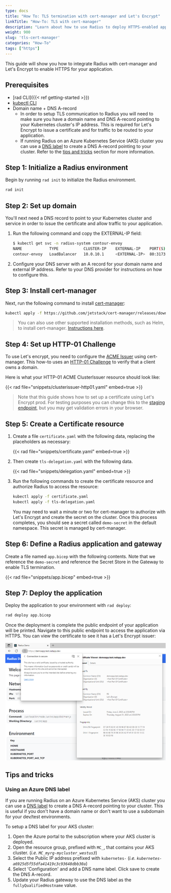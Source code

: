 ```yaml
---
type: docs
title: "How To: TLS termination with cert-manager and Let's Encrypt"
linkTitle: "How-To: TLS with cert-manager"
description: "Learn about how to use Radius to deploy HTTPS-enabled application with a TLS certificate" 
weight: 900
slug: 'tls-cert-manager'
categories: "How-To"
tags: ["https"]
---
```


This guide will show you how to integrate Radius with cert-manager and Let's Encrypt to enable HTTPS for your application.

## Prerequisites

- [rad CLI]({{< ref getting-started >}})
- [kubectl CLI](https://kubernetes.io/docs/tasks/tools/)
- Domain name + DNS A-record
   - In order to setup TLS communication to Radius you will need to make sure you have a domain name and DNS A-record pointing to your Kubernetes cluster's IP address. This is required for Let's Encrypt to issue a certificate and for traffic to be routed to your application.
   - If running Radius on an Azure Kubernetes Service (AKS) cluster you can use a [DNS label](https://learn.microsoft.com/azure/virtual-network/ip-services/public-ip-addresses#dns-name-label) to create a DNS A-record pointing to your cluster. Refer to the [tips and tricks](#using-an-azure-dns-label) section for more information.

## Step 1: Initialize a Radius environment

Begin by running `rad init` to initialize the Radius environment.

```sh
rad init
```

## Step 2: Set up domain

You'll next need a DNS record to point to your Kubernetes cluster and service in order to issue the certificate and allow traffic to your application.

1. Run the following command and copy the EXTERNAL-IP field:
    ```sh
    $ kubectl get svc -n radius-system contour-envoy
    NAME            TYPE           CLUSTER-IP    EXTERNAL-IP    PORT(S)                      AGE
    contour-envoy   LoadBalancer   10.0.10.1     <EXTERNAL-IP>  80:31734/TCP,443:32517/TCP   67m
    ```

1. Configure your DNS server with an A record for your domain name and external IP address. Refer to your DNS provider for instructions on how to configure this.

## Step 3: Install cert-manager

Next, run the following command to install [cert-manager](https://cert-manager.io/):

```sh
kubectl apply -f https://github.com/jetstack/cert-manager/releases/download/v1.5.4/cert-manager.yaml
```

> You can also use other supported installation methods, such as Helm, to install cert-manager. [Instructions here](https://cert-manager.io/docs/installation/#getting-started).

## Step 4: Set up HTTP-01 Challenge

To use Let's encrypt, you need to configure the [ACME Issuer](https://cert-manager.io/docs/configuration/acme/) using cert-manager. This how-to uses an [HTTP-01 Challenge](https://cert-manager.io/docs/configuration/acme/http01/) to verify that a client owns a domain.

Here is what your HTTP-01 ACME ClusterIssuer resource should look like:

{{< rad file="snippets/clusterissuer-http01.yaml" embed=true >}}

> Note that this guide shows how to set up a certificate using Let's Encrypt prod. For testing purposes you can change this to the [staging endpoint](https://letsencrypt.org/docs/staging-environment/), but you may get validation errors in your browser.

## Step 5: Create a Certificate resource

1. Create a file `certificate.yaml` with the following data, replacing the placeholders as necessary:

    {{< rad file="snippets/certificate.yaml" embed=true >}}

1. Then create `tls-delegation.yaml` with the following data.

    {{< rad file="snippets/delegation.yaml" embed=true >}}

1. Run the following commands to create the certificate resource and authorize Radius to access the resource:

    ```sh
    kubectl apply -f certificate.yaml
    kubectl apply -f tls-delegation.yaml
    ```

    You may need to wait a minute or two for cert-manager to authorize with Let's Encrypt and create the secret on the cluster. Once this process completes, you should see a secret called `demo-secret` in the default namespace. This secret is managed by cert-manager.

## Step 6: Define a Radius application and gateway

Create a file named `app.bicep` with the following contents. Note that we reference the `demo-secret` and reference the Secret Store in the Gateway to enable TLS termination.

{{< rad file="snippets/app.bicep" embed=true >}}

## Step 7: Deploy the application

Deploy the application to your environment with `rad deploy`:

```sh
rad deploy app.bicep
```

Once the deployment is complete the public endpoint of your application will be printed. Navigate to this public endpoint to access the application via HTTPS. You can view the certificate to see it has a Let's Encrypt issuer:

<img src="certificate.png" alt="Screenshot of the certificate information showing a Lets Encrypt issuer" width=700 />

## Tips and tricks

### Using an Azure DNS label

If you are running Radius on an Azure Kubernetes Service (AKS) cluster you can use a [DNS label](https://learn.microsoft.com/azure/virtual-network/ip-services/public-ip-addresses#dns-name-label) to create a DNS A-record pointing to your cluster. This is useful if you don't have a domain name or don't want to use a subdomain for your dev/test environments.

To setup a DNS label for your AKS cluster:

1. Open the Azure portal to the subscription where your AKS cluster is deployed.
1. Open the resource group, prefixed with `MC_`, that contains your AKS cluster. (_i.e. `MC_myrg-mycluster_westus3`_)
1. Select the Public IP address prefixed with `kubernetes-` (_i.e. `kubernetes-a6925d5f55dfa41419c3c93648dbb30a`_)
1. Select 'Configuration' and add a DNS name label. Click save to create the DNS A-record.
1. Update your Radius gateway to use the DNS label as the `fullyQualifiedHostname` value.
